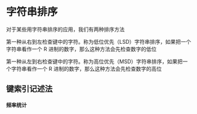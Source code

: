 # 字符串排序

对于某些用字符串排序的应用，我们有两种排序方法

第一种从右到左检查键中的字符。称为低位优先（LSD）字符串排序，如果把一个字符串看作一个 R 进制的数字，那么这种方法会先检查数字的低位

第一种从左到右检查键中的字符。称为高位优先（MSD）字符串排序，如果把一个字符串看作一个 R 进制的数字，那么这种方法会先检查数字的高位

## 键索引记述法

#### 频率统计

